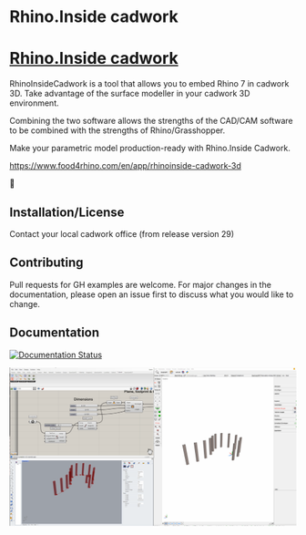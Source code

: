 # Rhino.Inside cadwork

[Rhino.Inside cadwork](https://github.com/cwdocs/Rhino.Inside-cadwork)
=======

RhinoInsideCadwork is a tool that allows you to embed Rhino 7 in cadwork 3D. Take advantage of the surface modeller in your cadwork 3D environment.

Combining the two software allows the strengths of the CAD/CAM software to be combined with the strengths of Rhino/Grasshopper.

Make your parametric model production-ready with Rhino.Inside Cadwork.

https://www.food4rhino.com/en/app/rhinoinside-cadwork-3d

:rocket:

## Installation/License

Contact your local cadwork office (from release version 29)


## Contributing

Pull requests for GH examples are welcome. For major changes in the documentation, please open an issue first to discuss what you would like to change.

## Documentation

[![Documentation Status](https://readthedocs.org/projects/rhinoinsidecadwork/badge/?version=latest)](https://rhinoinsidecadwork.readthedocs.io/en/latest/?badge=latest)

![My gif](https://github.com/Brunner246/RhinoInsideCadwork/blob/main/docs/img/beams_curve.gif)

